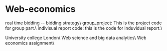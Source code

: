 # Web-economics
real time bidding -- bidding strategy\\
group_project: This is the project code for group part.\\
indivisual report code: this is the code for induvidual report.\\


University college London\\
Web science and big data analytics\\
Web economics assignment\\
